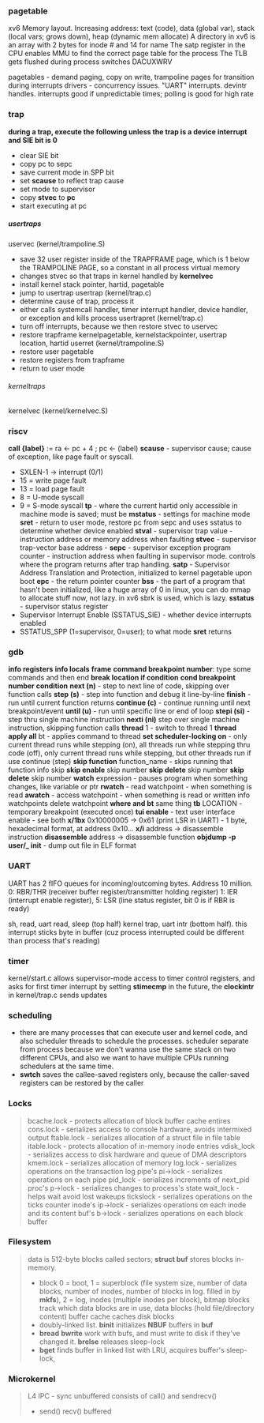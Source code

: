 ### pagetable
xv6 Memory layout. Increasing address: text (code), data (global var), stack (local vars; grows down), heap (dynamic mem allocate)
A directory in xv6 is an array with 2 bytes for inode # and 14 for name
The satp register in the CPU enables MMU to find the correct page table for the process
The TLB gets flushed during process switches
DACUXWRV

pagetables - demand paging, copy on write, trampoline pages for transition during interrupts
drivers - concurrency issues. "UART" interrupts. devintr handles. interrupts good if unpredictable times; polling is good for high rate

### trap
**during a trap, execute the following unless the trap is a device interrupt and SIE bit is 0**
- clear SIE bit
- copy pc to sepc
- save current mode in SPP bit
- set **scause** to reflect trap cause
- set mode to supervisor
- copy **stvec** to **pc**
- start executing at pc
##### usertraps
uservec (kernel/trampoline.S)
- save 32 user register inside of the TRAPFRAME page, which is 1 below the TRAMPOLINE PAGE, so a constant in all process virtual memory
- changes stvec so that traps in kernel handled by **kernelvec**
- install kernel stack pointer, hartid, pagetable
- jump to usertrap
usertrap (kernel/trap.c)
- determine cause of trap, process it
- either calls systemcall handler, timer interrupt handler, device handler, or exception and kills process
usertrapret (kernel/trap.c)
- turn off interrupts, because we then restore stvec to uservec
- restore trapframe kernelpagetable, kernelstackpointer, usertrap location, hartid
userret (kernel/trampoline.S)
- restore user pagetable
- restore registers from trapframe
- return to user mode
###### kerneltraps
kernelvec (kernel/kernelvec.S)
### riscv
**call {label}** := ra <- pc + 4 ; pc <- (label)
**scause** - supervisor cause; cause of exception, like page fault or syscall. 
- SXLEN-1 -> interrupt (0/1)
- 15 = write page fault
- 13 = load page fault
- 8 = U-mode syscall
- 9 = S-mode syscall
**tp** - where the  current hartid only accessible in machine mode is saved; must be 
**mstatus** - settings for machine mode
**sret** - return to user mode, restore pc from sepc and uses sstatus to determine whether device enabled
**stval** - supervisor trap value -  instruction address or memory address when faulting
**stvec** - supervisor trap-vector base address - 
**sepc** - supervisor exception program counter - instruction address when faulting in supervisor mode. controls where the program returns after trap handling.
**satp** - Supervisor Address Translation and Protection, initialized to kernel pagetable upon boot
**epc** - the return pointer counter
**bss** - the part of a program that hasn't been initialized, like a huge array of 0
in linux, you can do mmap to allocate stuff now, not lazy. in xv6 sbrk is used, which is lazy.
**sstatus** - supervisor status register
- Supervisor Interrupt Enable (SSTATUS_SIE) - whether device interrupts enabled
- SSTATUS_SPP (1=supervisor, 0=user); to what mode **sret** returns
### gdb
**info registers**
**info locals**
**frame**
**command breakpoint number**: type some commands and then end
**break location if condition**
**cond breakpoint number condition**
**next (n)** - step to next line of code, skipping over function calls
**step (s)** - step into function and debug it line-by-line
**finish** - run until current function returns
**continue (c)** - continue running until next breakpoint/event
**until (u)** - run until specific line or end of loop
**stepi (si)** - step thru single machine instruction
**nexti (ni)** step over single machine instruction, skipping function calls
**thread** 1 - switch to thread 1
**thread apply all** bt - applies command to thread
**set scheduler-locking on** - only current thread runs while stepping (on), all threads run while stepping thru code (off), only current thread runs while stepping, but other threads run if use continue (step)
**skip function** function_name - skips running that function
info skip
**skip enable** skip number
**skip delete** skip number
**skip delete** skip number
**watch** expression - pauses program when something changes, like variable or ptr
**rwatch** - read watchpoint - when something is read
**awatch** - access watchpoint - when something is read or written
info watchpoints
delete watchpoint
**where and bt** same thing
**tb** LOCATION - temporary breakpoint (executed once)
**tui enable** - text user interface enable - see both 
**x/1bx** 0x10000005 -> 0x61 (print LSR in UART) - 1 byte, hexadecimal format, at address 0x10...
**x/i** address -> disassemble instruction
**disassemble** address -> disassemble function
**objdump -p user/_ init** - dump out file in ELF format
### UART
UART has 2 fIFO queues for incoming/outcoming bytes. Address 10 million. 
0: RBR/THR (receiver buffer register/transmitter holding register) 1: IER (interrupt enable register), 5: LSR (line status register, bit 0 is if RBR is ready)

sh, read, uart read, sleep (top half)
kernel trap, uart intr (bottom half). this interrupt sticks byte in buffer (cuz process interrupted could be different than process that's reading)
### timer
kernel/start.c allows supervisor-mode access to timer control registers, and asks for first timer interrupt by setting **stimecmp** 
in the future, the **clockintr** in kernel/trap.c sends updates
### scheduling
- there are many processes that can execute user and kernel code, and also scheduler threads to schedule the processes. scheduler separate from process because we don't wanna use the same stack on two different CPUs, and also we want to have multiple CPUs running schedulers at the same time.
- **swtch** saves the callee-saved registers only, because the caller-saved registers can be restored by the caller

### Locks
>bcache.lock - protects allocation of block buffer cache entires
>cons.lock - serializes access to console hardware, avoids intermixed output
>ftable.lock - serializes allocation of a struct file in file table
>itable.lock - protects allocation of in-memory inode entries
>vdisk_lock - serializes access to disk hardware and queue of DMA descriptors
>kmem.lock - serializes allocation of memory
>log.lock - serializes operations on the transaction log
>pipe's pi->lock - serializes operations on each pipe
>pid_lock - serializes increments of next_pid
>proc's p->lock - serializes changes to process's state
>wait_lock - helps wait avoid lost wakeups
>tickslock - serializes operations on the ticks counter
>inode's ip->lock - serializes operations on each inode and its content
>buf's b->lock - serializes operations on each block buffer 

### Filesystem
>data is 512-byte blocks called sectors; **struct buf** stores blocks in-memory.
>- block 0 = boot, 1 = superblock (file system size, number of data blocks, number of inodes, number of blocks in log. filled in by **mkfs**), 2 = log, inodes (multiple inodes per block), bitmap blocks track which data blocks are in use, data blocks (hold file/directory content)
>buffer cache caches disk blocks
>- doubly-linked list. **binit** initializes **NBUF** buffers in **buf** 
>- **bread** **bwrite** work with bufs, and must write to disk if they've changed it. **brelse** releases sleep-lock
>- **bget** finds buffer in linked list with LRU, acquires buffer's sleep-lock, 

### Microkernel
>L4 IPC - sync unbuffered consists of call() and sendrecv()
>- send() recv() buffered
>